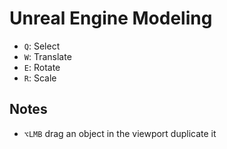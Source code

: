 # Unreal Engine Modeling

- `Q`: Select
- `W`: Translate
- `E`: Rotate
- `R`: Scale

## Notes

- `⌥LMB` drag an object in the viewport duplicate it
